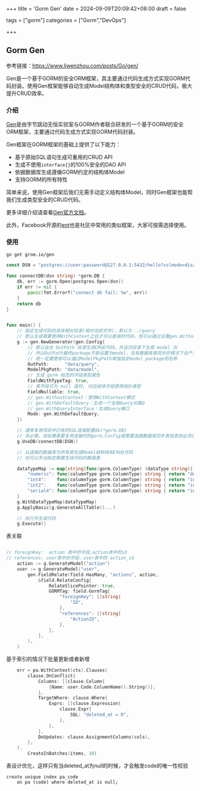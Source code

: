 +++
title = 'Gorm Gen'
date = 2024-09-09T20:09:42+08:00
draft = false

tags = ["gorm"]
categories = ["Gorm","DevOps"]

+++

## Gorm Gen 

参考链接：https://www.liwenzhou.com/posts/Go/gen/

Gen是一个基于GORM的安全ORM框架，其主要通过代码生成方式实现GORM代码封装。使用Gen框架能够自动生成Model结构体和类型安全的CRUD代码，极大提升CRUD效率。



### 介绍

[Gen](https://github.com/go-gorm/gen)是由字节跳动无恒实验室与GORM作者联合研发的一个基于GORM的安全ORM框架，主要通过代码生成方式实现GORM代码封装。

Gen框架在GORM框架的基础上提供了以下能力：

- 基于原始SQL语句生成可重用的CRUD API
- 生成不使用`interface{}`的100%安全的DAO API
- 依据数据库生成遵循GORM约定的结构体Model
- 支持GORM的所有特性

简单来说，使用Gen框架后我们无需手动定义结构体Model，同时Gen框架也能帮我们生成类型安全的CRUD代码。

更多详细介绍请查看[Gen官方文档](https://gorm.io/gen/)。

此外，Facebook开源的[ent](https://github.com/ent/ent)也是社区中常用的类似框架，大家可按需选择使用。



### 使用

```shell
go get grom.io/gen
```

```go
const DSN = "postgres://user:password@127.0.0.1:5432/hello?sslmode=disable&TimeZone=Asia/Shanghai&search_path=public"

func connectDB(dsn string) *gorm.DB {
	db, err := gorm.Open(postgres.Open(dsn))
	if err != nil {
		panic(fmt.Errorf("connect db fail: %w", err))
	}
	return db
}


func main() {
	// 指定生成代码的具体相对目录(相对当前文件)，默认为：./query
	// 默认生成需要使用WithContext之后才可以查询的代码，但可以通过设置gen.WithoutContext禁用该模式
	g := gen.NewGenerator(gen.Config{
		// 默认会在 OutPath 目录生成CRUD代码，并且同目录下生成 model 包
		// 所以OutPath最终package不能设置为model，在有数据库表同步的情况下会产生冲突
		// 若一定要使用可以通过ModelPkgPath单独指定model package的名称
		OutPath:      "data/query",
		ModelPkgPath: "data/model",
		// 生成 gorm 标签的字段类型属性
		FieldWithTypeTag: true,
		// 表字段可为 null 值时, 对应结体字段使用指针类型
		FieldNullable: true,
		// gen.WithoutContext：禁用WithContext模式
		// gen.WithDefaultQuery：生成一个全局Query对象Q
		// gen.WithQueryInterface：生成Query接口
		Mode: gen.WithDefaultQuery,
	})

	// 通常复用项目中已有的SQL连接配置db(*gorm.DB)
	// 非必需，但如果需要复用连接时的gorm.Config或需要连接数据库同步表信息则必须设置
	g.UseDB(connectDB(DSN))

	// 从连接的数据库为所有表生成Model结构体和CRUD代码
	// 也可以手动指定需要生成代码的数据表

	dataTypeMap := map[string]func(gorm.ColumnType) (dataType string){
		"numeric": func(columnType gorm.ColumnType) string { return "decimal.Decimal" },
		"int4":    func(columnType gorm.ColumnType) string { return "int64" },
		"int2":    func(columnType gorm.ColumnType) string { return "int64" },
		"serial4": func(columnType gorm.ColumnType) string { return "int64" },
	}
	g.WithDataTypeMap(dataTypeMap)
	g.ApplyBasic(g.GenerateAllTable()...)

	// 执行并生成代码
	g.Execute()

```





表关联

```go

// foreignKey:  action 表中的字段,action表中的id
// references: user表中的字段，user表中的 action_id
    action := g.GenerateModel("action")
	user := g.GenerateModel("user",
		gen.FieldRelate(field.HasMany, "actions", action,
			&field.RelateConfig{
				RelateSlicePointer: true,
				GORMTag: field.GormTag{
					"foreignKey": []string{
						"ID",
					},
					"references": []string{
						"ActionID",
					},
				},
			},
		),
	)
```

基于索引的情况下批量更新或者新增

```go
	err = pa.WithContext(ctx).Clauses(
		clause.OnConflict{
			Columns: []clause.Column{
				{Name: user.Code.ColumnName().String()},
			},
			TargetWhere: clause.Where{
				Exprs: []clause.Expression{
					clause.Expr{
						SQL: "deleted_at = 0",
					},
				},
			},
			DoUpdates: clause.AssignmentColumns(cols),
		},
	).
		CreateInBatches(items, 30)
```

表设计优化，这样只有当deleted_at为null的时候，才会触发code的唯一性校验

```
create unique index pa_code
    on pa (code) where deleted_at is null;
```





